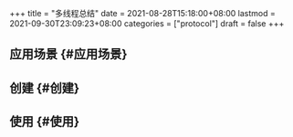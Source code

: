 +++
title = "多线程总结"
date = 2021-08-28T15:18:00+08:00
lastmod = 2021-09-30T23:09:23+08:00
categories = ["protocol"]
draft = false
+++

<!--more-->


## 应用场景 {#应用场景}


## 创建 {#创建}


## 使用 {#使用}